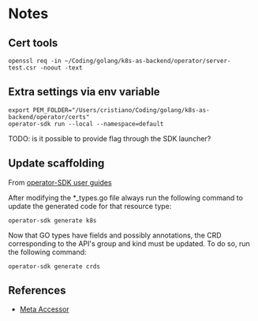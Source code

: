 # Notes

## Cert tools
```
openssl req -in ~/Coding/golang/k8s-as-backend/operator/server-test.csr -noout -text
```

## Extra settings via env variable
```
export PEM_FOLDER="/Users/cristiano/Coding/golang/k8s-as-backend/operator/certs"
operator-sdk run --local --namespace=default
```
TODO: is it possible to provide flag through the SDK launcher?


## Update scaffolding
From [operator-SDK user guides](https://github.com/operator-framework/operator-sdk/blob/master/doc/user-guide.md)

After modifying the *_types.go file always run the following command to update the generated code for that resource type:
```
operator-sdk generate k8s
```

Now that GO types have fields and possibly annotations, the CRD corresponding to the API's group and kind must be updated. To do so, run the following command:
```
operator-sdk generate crds
```

## References
- [Meta Accessor](https://github.com/kubernetes/apimachinery/blob/master/pkg/api/meta/meta.go)